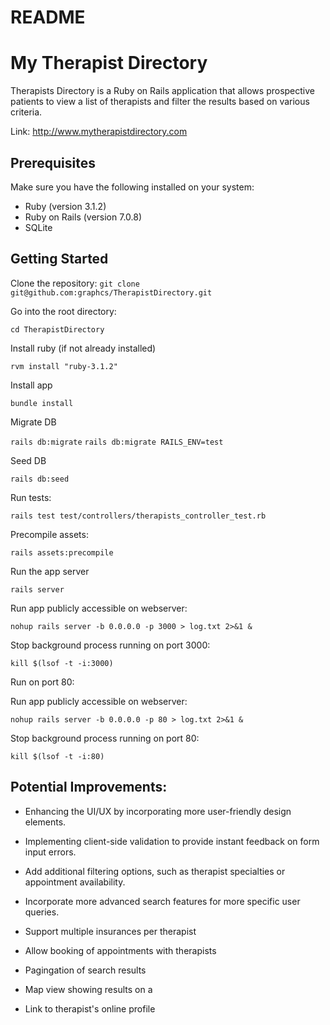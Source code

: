 # README

# My Therapist Directory

Therapists Directory is a Ruby on Rails application that allows prospective patients to view a list of therapists and filter the results based on various criteria.

Link: http://www.mytherapistdirectory.com

## Prerequisites

Make sure you have the following installed on your system:

- Ruby (version 3.1.2)
- Ruby on Rails (version 7.0.8)
- SQLite

## Getting Started

Clone the repository: `git clone git@github.com:graphcs/TherapistDirectory.git`

Go into the root directory:

`cd TherapistDirectory`

Install ruby (if not already installed)

`rvm install "ruby-3.1.2"`

Install app

`bundle install`

Migrate DB

`rails db:migrate`
`rails db:migrate RAILS_ENV=test`
  
Seed DB

`rails db:seed`

Run tests:

`rails test test/controllers/therapists_controller_test.rb`

Precompile assets:

`rails assets:precompile`

Run the app server

`rails server`

Run app publicly accessible on webserver:

`nohup rails server -b 0.0.0.0 -p 3000 > log.txt 2>&1 &`

Stop background process running on port 3000:

`kill $(lsof -t -i:3000)`

Run on port 80:

Run app publicly accessible on webserver:

`nohup rails server -b 0.0.0.0 -p 80 > log.txt 2>&1 &`

Stop background process running on port 80:

`kill $(lsof -t -i:80)`


## Potential Improvements:

- Enhancing the UI/UX by incorporating more user-friendly design elements.

- Implementing client-side validation to provide instant feedback on form input errors.

- Add additional filtering options, such as therapist specialties or appointment availability.

- Incorporate more advanced search features for more specific user queries.

- Support multiple insurances per therapist

- Allow booking of appointments with therapists

- Pagingation of search results

- Map view showing results on a 

- Link to therapist's online profile
